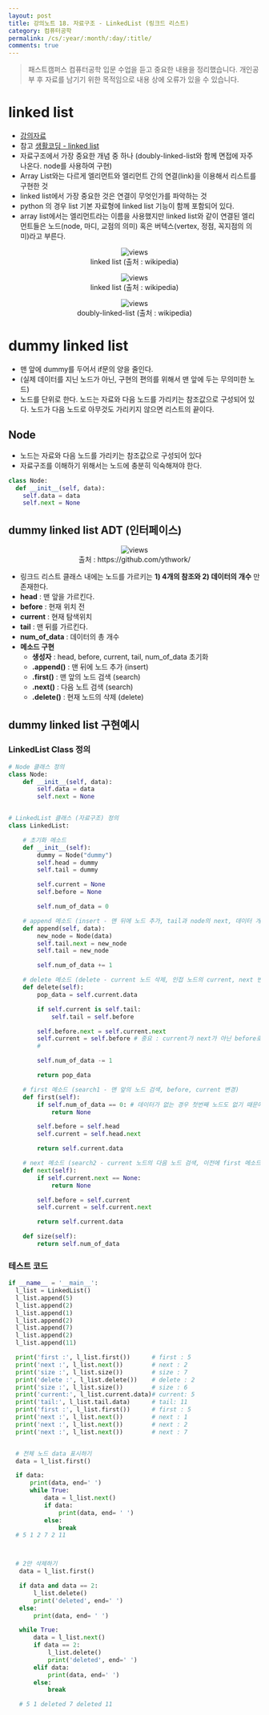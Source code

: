 ```yaml
---
layout: post
title: 강의노트 18. 자료구조 - LinkedList (링크드 리스트)
category: 컴퓨터공학
permalink: /cs/:year/:month/:day/:title/
comments: true
---
```

> 패스트캠퍼스 컴퓨터공학 입문 수업을 듣고 중요한 내용을 정리했습니다. 개인공부 후 자료를 남기기 위한 목적임으로 내용 상에 오류가 있을 수 있습니다.

# linked list
- [강의자료](https://github.com/ythwork/ComputerScienceSchool/blob/master/lecture/datastructure/linked_list/dummy_linked_list_python.pdf)
- 참고 [생활코딩 - linked list](https://opentutorials.org/module/1335/8821)
- 자료구조에서 가장 중요한 개념 중 하나 (doubly-linked-list와 함께 면접에 자주 나온다. node를 사용하여 구현)
- Array List와는 다르게 엘리먼트와 엘리먼트 간의 연결(link)을 이용해서 리스트를 구현한 것
- linked list에서 가장 중요한 것은 연결이 무엇인가를 파악하는 것
- python 의 경우 list 기본 자료형에 linked list 기능이 함께 포함되어 있다.
- array list에서는 엘리먼트라는 이름을 사용했지만 linked list와 같이 연결된 엘리먼트들은 노드(node, 마디, 교점의 의미) 혹은 버텍스(vertex, 정점, 꼭지점의 의미)라고 부른다.

<center>
<figure>
<img src="/assets/post-img/cs/linked-list.png" alt="views">
<figcaption>linked list (출처 : wikipedia)</figcaption>
</figure>
</center>

<center>
<figure>
<img src="/assets/post-img/cs/linked-list-new.png" alt="views">
<figcaption>linked list (출처 : wikipedia)</figcaption>
</figure>
</center>

<center>
 <figure>
 <img src="/assets/post-img/cs/doubly-linked-list.png" alt="views">
 <figcaption>doubly-linked-list (출처 : wikipedia)</figcaption>
 </figure>
 </center>

# dummy linked list
- 맨 앞에 dummy를 두어서 if문의 양을 줄인다.  
- (실제 데이터를 지닌 노드가 아닌, 구현의 편의를 위해서 맨 앞에 두는 무의미한 노드)
- 노드를 단위로 한다. 노드는 자료와 다음 노드를 가리키는 참조값으로 구성되어 있다. 노드가 다음 노드로 아무것도 가리키지 않으면 리스트의 끝이다.

## Node
- 노드는 자료와 다음 노드를 가리키는 참조값으로 구성되어 있다
- 자료구조를 이해하기 위해서는 노드에 충분히 익숙해져야 한다.

```python
class Node:
  def __init__(self, data):
    self.data = data
    self.next = None
```

## dummy linked list ADT (인터페이스)

<center>
 <figure>
 <img src="/assets/post-img/cs/linked-list2.png" alt="views">
 <figcaption>출처 : https://github.com/ythwork/</figcaption>
 </figure>
 </center>

- 링크드 리스트 클래스 내에는 노드를 가르키는 **1) 4개의 참조와 2) 데이터의 개수** 만 존재한다.
- **head** : 맨 앞을 가르킨다.
- **before** : 현재 위치 전
- **current** : 현재 탐색위치
- **tail** : 맨 뒤를 가르킨다.
- **num_of_data** : 데이터의 총 개수
- **메소드 구현**
  - **생성자** : head, before, current, tail, num_of_data 초기화
  - **.append()** : 맨 뒤에 노드 추가 (insert)
  - **.first()** : 맨 앞의 노드 검색 (search)
  - **.next()** : 다음 노트 검색 (search)
  - **.delete()** : 현재 노드의 삭제 (delete)

## dummy linked list 구현예시

### LinkedList Class 정의

```python
# Node 클래스 정의
class Node:
    def __init__(self, data):
        self.data = data
        self.next = None


# LinkedList 클래스 (자료구조) 정의
class LinkedList:

    # 초기화 메소드
    def __init__(self):
        dummy = Node("dummy")
        self.head = dummy
        self.tail = dummy

        self.current = None
        self.before = None

        self.num_of_data = 0

    # append 메소드 (insert - 맨 뒤에 노드 추가, tail과 node의 next, 데이터 개수 변경)
    def append(self, data):
        new_node = Node(data)
        self.tail.next = new_node
        self.tail = new_node

        self.num_of_data += 1

    # delete 메소드 (delete - current 노드 삭제, 인접 노드의 current, next 변경, 데이터 개수 변경)
    def delete(self):
        pop_data = self.current.data

        if self.current is self.tail:
            self.tail = self.before

        self.before.next = self.current.next
        self.current = self.before # 중요 : current가 next가 아닌 before로 변경된다.
        #

        self.num_of_data -= 1

        return pop_data

    # first 메소드 (search1 - 맨 앞의 노드 검색, before, current 변경)
    def first(self):
        if self.num_of_data == 0: # 데이터가 없는 경우 첫번째 노드도 없기 때문에 None 리턴
            return None

        self.before = self.head
        self.current = self.head.next

        return self.current.data

    # next 메소드 (search2 - current 노드의 다음 노드 검색, 이전에 first 메소드가 한번은 실행되어야 함)
    def next(self):
        if self.current.next == None:
            return None

        self.before = self.current
        self.current = self.current.next

        return self.current.data

    def size(self):
        return self.num_of_data

```

### 테스트 코드

```python
if __name__ = '__main__':
  l_list = LinkedList()
  l_list.append(5)
  l_list.append(2)
  l_list.append(1)
  l_list.append(2)
  l_list.append(7)
  l_list.append(2)
  l_list.append(11)

  print('first :', l_list.first())      # first : 5
  print('next :', l_list.next())        # next : 2
  print('size :', l_list.size())        # size : 7
  print('delete :', l_list.delete())    # delete : 2
  print('size :', l_list.size())        # size : 6
  print('current:', l_list.current.data)# current: 5
  print('tail:', l_list.tail.data)      # tail: 11
  print('first :', l_list.first())      # first : 5
  print('next :', l_list.next())        # next : 1
  print('next :', l_list.next())        # next : 2
  print('next :', l_list.next())        # next : 7


  # 전체 노드 data 표시하기
  data = l_list.first()

  if data:
      print(data, end=' ')
      while True:
          data = l_list.next()
          if data:
              print(data, end= ' ')
          else:
              break
  # 5 1 2 7 2 11



  # 2만 삭제하기
   data = l_list.first()

   if data and data == 2:
       l_list.delete()
       print('deleted', end=' ')
   else:
       print(data, end= ' ')

   while True:
       data = l_list.next()
       if data == 2:
           l_list.delete()
           print('deleted', end=' ')
       elif data:
           print(data, end=' ')
       else:
           break

   # 5 1 deleted 7 deleted 11
  ```
